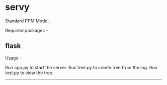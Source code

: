 servy
=====

Standard PPM Model.

Required packages -

  flask
--------------------------

Usage -

  Run app.py to start the server.
  Run tree.py to create tree from the log.
  Run test.py to view the tree.

--------------------------